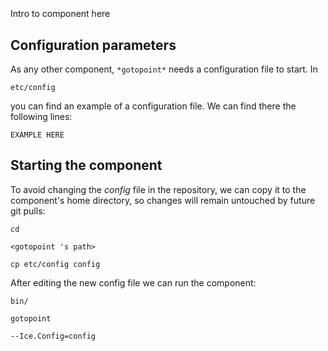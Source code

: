 ```
```
#
``` gotopoint
```
Intro to component here


## Configuration parameters
As any other component,
``` *gotopoint* ```
needs a configuration file to start. In

    etc/config

you can find an example of a configuration file. We can find there the following lines:

    EXAMPLE HERE


## Starting the component
To avoid changing the *config* file in the repository, we can copy it to the component's home directory, so changes will remain untouched by future git pulls:

    cd

``` <gotopoint 's path> ```

    cp etc/config config

After editing the new config file we can run the component:

    bin/

```gotopoint ```

    --Ice.Config=config
